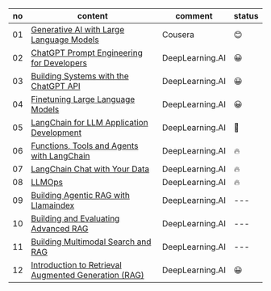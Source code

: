 |no|content|comment|status|
|---|---|---|---|
|01|[Generative AI with Large Language Models](https://www.coursera.org/learn/generative-ai-with-llms)|Cousera|😊|
|02|[ChatGPT Prompt Engineering for Developers](https://www.coursera.org/projects/chatgpt-prompt-engineering-for-developers-project)|DeepLearning.AI|😀|
|03|[Building Systems with the ChatGPT API](https://learn.deeplearning.ai/courses/chatgpt-building-system/lesson/1/introduction)|DeepLearning.AI|😀|
|04|[Finetuning Large Language Models](https://www.coursera.org/projects/finetuning-large-language-models-project)|DeepLearning.AI|😀|
|05|[LangChain for LLM Application Development](https://learn.deeplearning.ai/courses/langchain/lesson/1/introduction)|DeepLearning.AI|🙂|
|06|[Functions, Tools and Agents with LangChain](https://learn.deeplearning.ai/courses/functions-tools-agents-langchain/lesson/1/introduction)|DeepLearning.AI|🔥|
|07|[LangChain Chat with Your Data](https://www.coursera.org/projects/langchain-chat-with-your-data-project)|DeepLearning.AI|🔥|
|08|[LLMOps](https://learn.deeplearning.ai/courses/llmops/lesson/1/introduction)|DeepLearning.AI|🔥|
|09|[Building Agentic RAG with Llamaindex](https://learn.deeplearning.ai/courses/building-agentic-rag-with-llamaindex/lesson/1/introduction)|DeepLearning.AI|---|
|10|[Building and Evaluating Advanced RAG](https://learn.deeplearning.ai/courses/building-evaluating-advanced-rag/lesson/1/introduction)|DeepLearning.AI|---|
|11|[Building Multimodal Search and RAG](https://learn.deeplearning.ai/courses/building-multimodal-search-and-rag/lesson/1/introduction)|DeepLearning.AI|---|
|12|[Introduction to Retrieval Augmented Generation (RAG)](https://www.coursera.org/projects/introduction-to-rag)|DeepLearning.AI|😀|
